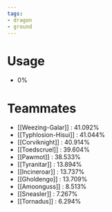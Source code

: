 ```yaml
---
tags:
- dragon
- ground
---
```

# Usage
- 0%
# Teammates
- [[Weezing-Galar]] : 41.092%
- [[Typhlosion-Hisui]] : 41.044%
- [[Corviknight]] : 40.914%
- [[Toedscruel]] : 39.604%
- [[Pawmot]] : 38.533%
- [[Tyranitar]] : 13.894%
- [[Incineroar]] : 13.737%
- [[Gholdengo]] : 13.709%
- [[Amoonguss]] : 8.513%
- [[Sneasler]] : 7.267%
- [[Tornadus]] : 6.294%